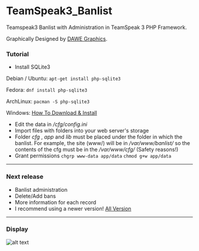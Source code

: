 # TeamSpeak3_Banlist
Teamspeak3 Banlist with Administration in TeamSpeak 3 PHP Framework.

Graphically Designed by [DAWE Graphics](https://github.com/DV2013DAWE).

### Tutorial
* Install SQLite3 

Debian / Ubuntu:
`apt-get install php-sqlite3`

Fedora:
`dnf install php-sqlite3`

ArchLinux:
`pacman -S php-sqlite3`

Windows:
[How To Download & Install ](http://www.sqlitetutorial.net/download-install-sqlite)

* Edit the data in */cfg/config.ini*
* Import files with folders into your web server's storage
* Folder *cfg* , *app* and *lib* must be placed under the folder in which the banlist. For example, the site (www/) will be in */var/www/banlist/* so the contents of the cfg must be in the */var/www/cfg/* (Safety reasons!)
* Grant permissions
`chgrp www-data app/data`
`chmod g+w app/data`
***
### Next release
* Banlist administration
* Delete/Add bans
* More information for each record
* I recommend using a newer version! [All Version](https://github.com/ArrayMy/TeamSpeak3_Banlist/releases)
***

### Display
![alt text](https://ts3banlist.zevl-team.tk/banlist.png "TS3-BANLIST")

